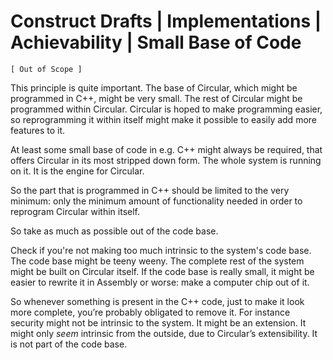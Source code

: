 ﻿Construct Drafts | Implementations | Achievability | Small Base of Code
=======================================================================

`[ Out of Scope ]`

This principle is quite important. The base of Circular, which might be programmed in C++, might be very small. The rest of Circular might be programmed within Circular. Circular is hoped to make programming easier, so reprogramming it within itself might make it possible to easily add more features to it.

At least some small base of code in e.g. C++ might always be required, that offers Circular in its most stripped down form. The whole system is running on it. It is the engine for Circular.

So the part that is programmed in C++ should be limited to the very minimum: only the minimum amount of functionality needed in order to reprogram Circular within itself.

So take as much as possible out of the code base.

Check if you're not making too much intrinsic to the system's code base. The code base might be teeny weeny. The complete rest of the system might be built on Circular itself. If the code base is really small, it might be easier to rewrite it in Assembly or worse: make a computer chip out of it.

So whenever something is present in the C++ code, just to make it look more complete, you’re probably obligated to remove it. For instance security might not be intrinsic to the system. It might be an extension. It might only *seem* intrinsic from the outside, due to Circular’s extensibility. It is not part of the code base.